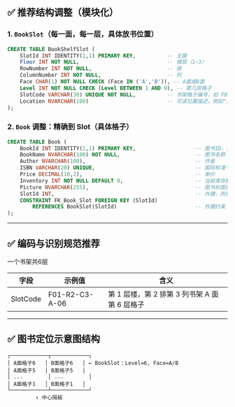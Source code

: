 ## ✅ 推荐结构调整（模块化）

### 1.  `BookSlot`（每一面，每一层，具体放书位置）

```sql
CREATE TABLE BookShelfSlot (
    SlotId INT IDENTITY(1,1) PRIMARY KEY,          -- 主键
    Floor INT NOT NULL,                            -- 楼层（1~3）
    RowNumber INT NOT NULL,                        -- 排
    ColumnNumber INT NOT NULL,                     -- 列
    Face CHAR(1) NOT NULL CHECK (Face IN ('A','B')), -- A面或B面
    Level INT NOT NULL CHECK (Level BETWEEN 1 AND 9), -- 第几层格子
    SlotCode VARCHAR(30) UNIQUE NOT NULL,          -- 书架格子编号，如 F01-R2-C3-A-05
    Location NVARCHAR(100)                         -- 可读位置描述，例如"二楼右侧第3列"
);
```

### 2. `Book` 调整：精确到 Slot（具体格子）

```sql
CREATE TABLE Book (
    BookId INT IDENTITY(1,1) PRIMARY KEY,                   -- 图书ID，主键
    BookName NVARCHAR(100) NOT NULL,                        -- 图书名称
    Author NVARCHAR(100),                                   -- 作者
    ISBN VARCHAR(20) UNIQUE,                                -- 国际标准书号
    Price DECIMAL(10,2),                                    -- 单价
    Inventory INT NOT NULL DEFAULT 0,                       -- 当前库存数量
    Picture NVARCHAR(255),                                  -- 图书封面图片路径
    SlotId INT,                                             -- 外键，所在具体格子
    CONSTRAINT FK_Book_Slot FOREIGN KEY (SlotId)
        REFERENCES BookSlot(SlotId)                         -- 外键约束：关联BookSlot
);
```

---

## ✅ 编码与识别规范推荐

一个书架共6层

| 字段     | 示例值         | 含义                                           |
| -------- | -------------- | ---------------------------------------------- |
| SlotCode | F01-R2-C3-A-06 | 第 1 层楼，第 2 排第 3 列书架 A 面第 6 层格子 |

---

## ✅ 图书定位示意图结构

```
┌────────────┬────────────┐
│ A面格子6   │ B面格子6   │ ← BookSlot：Level=6, Face=A/B
│ A面格子5   │ B面格子5   │
│ ...        │ ...        │
│ A面格子1   │ B面格子1   │
└────────────┴────────────┘
         ↑ 中心隔板
```
